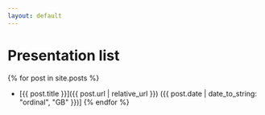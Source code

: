 ```yaml
---
layout: default
---
```


# Presentation list

{% for post in site.posts %}
* [{{ post.title }}]({{ post.url | relative_url }}) ({{ post.date | date_to_string: "ordinal", "GB" }})]
{% endfor %}